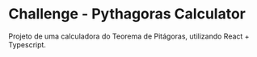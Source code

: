 # Challenge - Pythagoras Calculator

Projeto de uma calculadora do Teorema de Pitágoras, utilizando React + Typescript.
